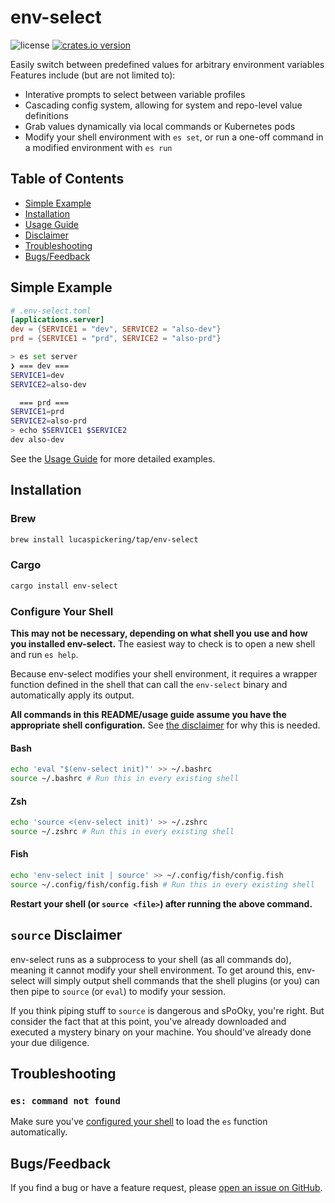 # env-select

![license](https://img.shields.io/github/license/LucasPickering/env-select)
[![crates.io version](https://img.shields.io/crates/v/env-select.svg)](https://crates.io/crates/env-select)

Easily switch between predefined values for arbitrary environment variables Features include (but are not limited to):

- Interative prompts to select between variable profiles
- Cascading config system, allowing for system and repo-level value definitions
- Grab values dynamically via local commands or Kubernetes pods
- Modify your shell environment with `es set`, or run a one-off command in a modified environment with `es run`

## Table of Contents

- [Simple Example](#simple-example)
- [Installation](#installation)
- [Usage Guide](USAGE.md)
- [Disclaimer](#source-disclaimer)
- [Troubleshooting](#troubleshooting)
- [Bugs/Feedback](#bugsfeedback)

## Simple Example

```toml
# .env-select.toml
[applications.server]
dev = {SERVICE1 = "dev", SERVICE2 = "also-dev"}
prd = {SERVICE1 = "prd", SERVICE2 = "also-prd"}
```

```sh
> es set server
❯ === dev ===
SERVICE1=dev
SERVICE2=also-dev

  === prd ===
SERVICE1=prd
SERVICE2=also-prd
> echo $SERVICE1 $SERVICE2
dev also-dev
```

See the [Usage Guide](USAGE.md) for more detailed examples.

## Installation

### Brew

```sh
brew install lucaspickering/tap/env-select
```

### Cargo

```sh
cargo install env-select
```

### Configure Your Shell

**This may not be necessary, depending on what shell you use and how you installed env-select.** The easiest way to check is to open a new shell and run `es help`.

Because env-select modifies your shell environment, it requires a wrapper function defined in the shell that can call the `env-select` binary and automatically apply its output.

**All commands in this README/usage guide assume you have the appropriate shell configuration.** See [the disclaimer](#source-disclaimer) for why this is needed.

#### Bash

```sh
echo 'eval "$(env-select init)"' >> ~/.bashrc
source ~/.bashrc # Run this in every existing shell
```

#### Zsh

```sh
echo 'source <(env-select init)' >> ~/.zshrc
source ~/.zshrc # Run this in every existing shell
```

#### Fish

```sh
echo 'env-select init | source' >> ~/.config/fish/config.fish
source ~/.config/fish/config.fish # Run this in every existing shell
```

**Restart your shell (or `source <file>`) after running the above command.**

## `source` Disclaimer

env-select runs as a subprocess to your shell (as all commands do), meaning it cannot modify your shell environment. To get around this, env-select will simply output shell commands that the shell plugins (or you) can then pipe to `source` (or `eval`) to modify your session.

If you think piping stuff to `source` is dangerous and sPoOky, you're right. But consider the fact that at this point, you've already downloaded and executed a mystery binary on your machine. You should've already done your due diligence.

## Troubleshooting

### `es: command not found`

Make sure you've [configured your shell](#configure-your-shell) to load the `es` function automatically.

## Bugs/Feedback

If you find a bug or have a feature request, please [open an issue on GitHub](https://github.com/LucasPickering/env-select/issues/new).
